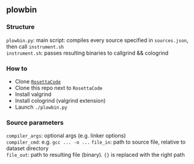 ## plowbin

### Structure
`plowbin.py`: main script: compiles every source specified in `sources.json`, then call `instrument.sh`  
`instrument.sh`: passes resulting binaries to callgrind && cologrind

### How to
+ Clone [`RosettaCode`](https://github.com/JeanMichou293/RosettaCodeData)
+ Clone this repo next to `RosettaCode`
+ Install valgrind
+ Install cologrind (valgrind extension)
+ Launch `./plowbin.py`

### Source parameters
`compiler_args`: optional args (e.g. linker options)  
`compiler_cmd`: e.g. `gcc ... -o ...`
`file_in`: path to source file, relative to dataset directory  
`file_out`: path to resulting file (binary). `{}` is replaced with the right path